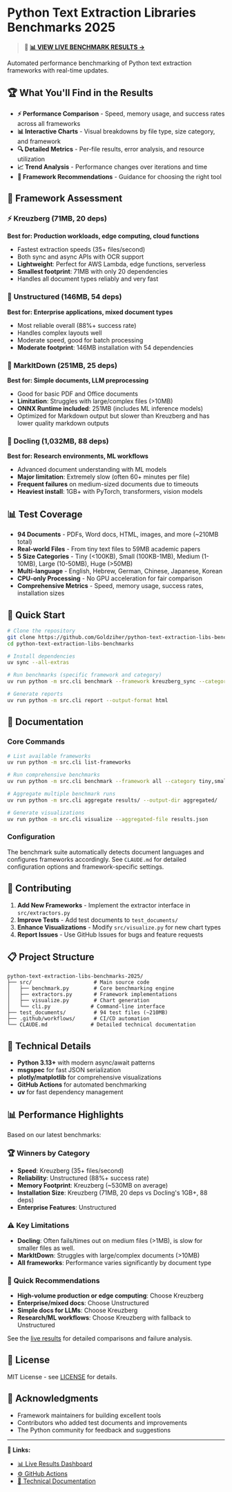 # Python Text Extraction Libraries Benchmarks 2025

> **🎯 [📊 VIEW LIVE BENCHMARK RESULTS →](https://goldziher.github.io/python-text-extraction-libs-benchmarks/)**

Automated performance benchmarking of Python text extraction frameworks with real-time updates.

## 🏆 What You'll Find in the Results

- **⚡ Performance Comparison** - Speed, memory usage, and success rates across all frameworks
- **📊 Interactive Charts** - Visual breakdowns by file type, size category, and framework
- **🔍 Detailed Metrics** - Per-file results, error analysis, and resource utilization
- **📈 Trend Analysis** - Performance changes over iterations and time
- **🎯 Framework Recommendations** - Guidance for choosing the right tool

## 🔬 Framework Assessment

### ⚡ **Kreuzberg** (71MB, 20 deps)

**Best for: Production workloads, edge computing, cloud functions**

- Fastest extraction speeds (35+ files/second)
- Both sync and async APIs with OCR support
- **Lightweight**: Perfect for AWS Lambda, edge functions, serverless
- **Smallest footprint**: 71MB with only 20 dependencies
- Handles all document types reliably and very fast

### 🏢 **Unstructured** (146MB, 54 deps)

**Best for: Enterprise applications, mixed document types**

- Most reliable overall (88%+ success rate)
- Handles complex layouts well
- Moderate speed, good for batch processing
- **Moderate footprint**: 146MB installation with 54 dependencies

### 📝 **MarkItDown** (251MB, 25 deps)

**Best for: Simple documents, LLM preprocessing**

- Good for basic PDF and Office documents
- **Limitation**: Struggles with large/complex files (>10MB)
- **ONNX Runtime included**: 251MB (includes ML inference models)
- Optimized for Markdown output but slower than Kreuzberg and has lower quality markdown outputs

### 🔬 **Docling** (1,032MB, 88 deps)

**Best for: Research environments, ML workflows**

- Advanced document understanding with ML models
- **Major limitation**: Extremely slow (often 60+ minutes per file)
- **Frequent failures** on medium-sized documents due to timeouts
- **Heaviest install**: 1GB+ with PyTorch, transformers, vision models

## 📊 Test Coverage

- **94 Documents** - PDFs, Word docs, HTML, images, and more (~210MB total)
- **Real-world Files** - From tiny text files to 59MB academic papers
- **5 Size Categories** - Tiny (\<100KB), Small (100KB-1MB), Medium (1-10MB), Large (10-50MB), Huge (>50MB)
- **Multi-language** - English, Hebrew, German, Chinese, Japanese, Korean
- **CPU-only Processing** - No GPU acceleration for fair comparison
- **Comprehensive Metrics** - Speed, memory usage, success rates, installation sizes

## 🚀 Quick Start

```bash
# Clone the repository
git clone https://github.com/Goldziher/python-text-extraction-libs-benchmarks.git
cd python-text-extraction-libs-benchmarks

# Install dependencies
uv sync --all-extras

# Run benchmarks (specific framework and category)
uv run python -m src.cli benchmark --framework kreuzberg_sync --category small

# Generate reports
uv run python -m src.cli report --output-format html
```

## 📖 Documentation

### Core Commands

```bash
# List available frameworks
uv run python -m src.cli list-frameworks

# Run comprehensive benchmarks
uv run python -m src.cli benchmark --framework all --category tiny,small

# Aggregate multiple benchmark runs
uv run python -m src.cli aggregate results/ --output-dir aggregated/

# Generate visualizations
uv run python -m src.cli visualize --aggregated-file results.json
```

### Configuration

The benchmark suite automatically detects document languages and configures frameworks accordingly. See `CLAUDE.md` for detailed configuration options and framework-specific settings.

## 🤝 Contributing

1. **Add New Frameworks** - Implement the extractor interface in `src/extractors.py`
1. **Improve Tests** - Add test documents to `test_documents/`
1. **Enhance Visualizations** - Modify `src/visualize.py` for new chart types
1. **Report Issues** - Use GitHub Issues for bugs and feature requests

## 📋 Project Structure

```
python-text-extraction-libs-benchmarks-2025/
├── src/                    # Main source code
│   ├── benchmark.py        # Core benchmarking engine
│   ├── extractors.py       # Framework implementations
│   ├── visualize.py        # Chart generation
│   └── cli.py             # Command-line interface
├── test_documents/         # 94 test files (~210MB)
├── .github/workflows/      # CI/CD automation
└── CLAUDE.md              # Detailed technical documentation
```

## 🔧 Technical Details

- **Python 3.13+** with modern async/await patterns
- **msgspec** for fast JSON serialization
- **plotly/matplotlib** for comprehensive visualizations
- **GitHub Actions** for automated benchmarking
- **uv** for fast dependency management

## 📊 Performance Highlights

Based on our latest benchmarks:

### 🏆 **Winners by Category**

- **Speed**: Kreuzberg (35+ files/second)
- **Reliability**: Unstructured (88%+ success rate)
- **Memory Footprint**: Kreuzberg (~530MB on average)
- **Installation Size**: Kreuzberg (71MB, 20 deps vs Docling's 1GB+, 88 deps)
- **Enterprise Features**: Unstructured

### ⚠️ **Key Limitations**

- **Docling**: Often fails/times out on medium files (>1MB), is slow for smaller files as well.
- **MarkItDown**: Struggles with large/complex documents (>10MB)
- **All frameworks**: Performance varies significantly by document type

### 🎯 **Quick Recommendations**

- **High-volume production or edge computing**: Choose Kreuzberg
- **Enterprise/mixed docs**: Choose Unstructured
- **Simple docs for LLMs**: Choose Kreuzberg
- **Research/ML workflows**: Choose Kreuzberg with fallback to Unstructured

See the [live results](https://goldziher.github.io/python-text-extraction-libs-benchmarks/) for detailed comparisons and failure analysis.

## 📜 License

MIT License - see [LICENSE](LICENSE) for details.

## 🙏 Acknowledgments

- Framework maintainers for building excellent tools
- Contributors who added test documents and improvements
- The Python community for feedback and suggestions

______________________________________________________________________

**🔗 Links:**

- [📊 Live Results Dashboard](https://goldziher.github.io/python-text-extraction-libs-benchmarks/)
- [⚙️ GitHub Actions](https://github.com/Goldziher/python-text-extraction-libs-benchmarks/actions)
- [📖 Technical Documentation](CLAUDE.md)
